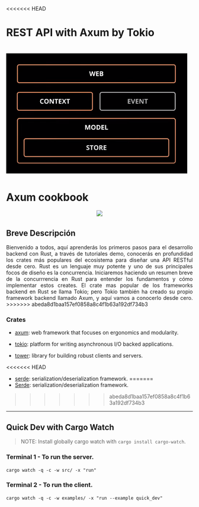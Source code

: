 <<<<<<< HEAD
# REST API with Axum by Tokio

![](./public/img/architecture.png)
=======
# Axum cookbook

<p align="center">
<img  src="https://res.cloudinary.com/rustlatamgroup/image/upload/v1685920322/assets/Banner_LinkedIn_gvrmzo.png">
</p>

## Breve Descripción

<p align="justify">
Bienvenido a todos, aquí aprenderás los primeros pasos para el desarrollo backend con Rust, a través de tutoriales demo, conocerás en profundidad los crates más populares del ecosistema para diseñar una API RESTful desde cero. Rust es un lenguaje muy potente y uno de sus principales focos de diseño es la concurrencia. Iniciaremos haciendo un resumen breve de la concurrrencia en Rust para entender los fundamentos y cómo implementar estos creates.
El crate mas popular de los frameworks backend en Rust se llama Tokio; pero Tokio también ha creado su propio framework backend llamado Axum, y aquí vamos a conocerlo desde cero.
>>>>>>> abeda8d1baa157ef0858a8c4f1b63a192df734b3

### Crates

- [axum](https://crates.io/crates/axum): web framework that focuses on ergonomics and modularity.

- [tokio](https://tokio.rs): platform for writing asynchronous I/O backed applications.

- [tower](https://crates.io/crates/tower): library for building robust clients and servers.

<<<<<<< HEAD
- [serde](https://crates.io/crates/serde): serialization/deserialization framework.
=======
- [Serde](https://crates.io/crates/serde): serialization/deserialization framework.
>>>>>>> abeda8d1baa157ef0858a8c4f1b63a192df734b3

<hr>

## Quick Dev with  Cargo Watch

> NOTE: Install globally cargo watch with `cargo install cargo-watch`.

### Terminal 1 - To run the server.
``` 
cargo watch -q -c -w src/ -x "run"
```
### Terminal 2 - To run the client.
```
cargo watch -q -c -w examples/ -x "run --example quick_dev"
```